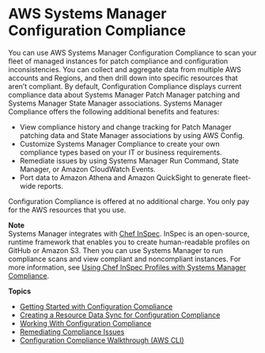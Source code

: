 # AWS Systems Manager Configuration Compliance<a name="systems-manager-compliance"></a>

You can use AWS Systems Manager Configuration Compliance to scan your fleet of managed instances for patch compliance and configuration inconsistencies\. You can collect and aggregate data from multiple AWS accounts and Regions, and then drill down into specific resources that aren’t compliant\. By default, Configuration Compliance displays current compliance data about Systems Manager Patch Manager patching and Systems Manager State Manager associations\. Systems Manager Compliance offers the following additional benefits and features:
+ View compliance history and change tracking for Patch Manager patching data and State Manager associations by using AWS Config\.
+ Customize Systems Manager Compliance to create your own compliance types based on your IT or business requirements\.
+ Remediate issues by using Systems Manager Run Command, State Manager, or Amazon CloudWatch Events\.
+ Port data to Amazon Athena and Amazon QuickSight to generate fleet\-wide reports\.

Configuration Compliance is offered at no additional charge\. You only pay for the AWS resources that you use\.

**Note**  
Systems Manager integrates with [Chef InSpec](https://www.chef.io/inspec/)\. InSpec is an open\-source, runtime framework that enables you to create human\-readable profiles on GitHub or Amazon S3\. Then you can use Systems Manager to run compliance scans and view compliant and noncompliant instances\. For more information, see [Using Chef InSpec Profiles with Systems Manager Compliance](integration-chef-inspec.md)\.

**Topics**
+ [Getting Started with Configuration Compliance](sysman-compliance-prereqs.md)
+ [Creating a Resource Data Sync for Configuration Compliance](sysman-compliance-datasync-create.md)
+ [Working With Configuration Compliance](sysman-compliance-about.md)
+ [Remediating Compliance Issues](sysman-compliance-fixing.md)
+ [Configuration Compliance Walkthrough \(AWS CLI\)](sysman-compliance-walk.md)